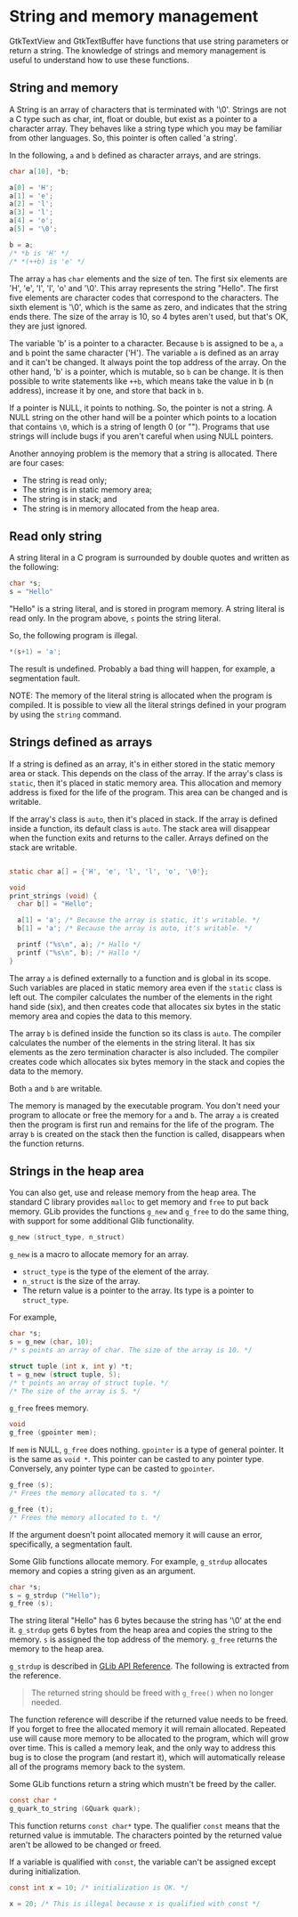 # String and memory management

GtkTextView and GtkTextBuffer have functions that use string parameters or return a string.
The knowledge of strings and memory management is useful to understand how to use these functions.

## String and memory

A String is an array of characters that is terminated with '\0'.
Strings are not a C type such as char, int, float or double,
but exist as a pointer to a character array. They behaves like a string type
which you may be familiar from other languages.
So, this pointer is often called 'a string'.

In the following, `a` and `b` defined as character arrays, and are strings.

~~~C
char a[10], *b;

a[0] = 'H';
a[1] = 'e';
a[2] = 'l';
a[3] = 'l';
a[4] = 'o';
a[5] = '\0';

b = a;
/* *b is 'H' */
/* *(++b) is 'e' */
~~~

The array `a` has `char` elements and the size of ten.
The first six elements are 'H', 'e', 'l', 'l', 'o' and '\0'.
This array represents the string "Hello".
The first five elements are character codes that correspond to the characters.
The sixth element is '\0', which is the same as zero,
and indicates that the string ends there.
The size of the array is 10, so 4 bytes aren't used, but that's OK,
they are just ignored.

The variable 'b' is a pointer to a character.
Because `b` is assigned to be `a`, `a` and `b` point the same character ('H').
The variable `a` is defined as an array and it can't be changed.
It always point the top address of the array.
On the other hand, 'b' is a pointer, which is mutable, so `b` can be change.
It is then possible to write statements like `++b`, which means take the value in b (n address),
increase it by one, and store that back in `b`.

If a pointer is NULL, it points to nothing.
So, the pointer is not a string.
A NULL string on the other hand will be a pointer which points to a location
that contains `\0`, which is a string of length 0 (or "").
Programs that use strings will include bugs if you aren't careful when using NULL pointers.

Another annoying problem is the memory that a string is allocated.
There are four cases:

- The string is read only;
- The string is in static memory area;
- The string is in stack; and
- The string is in memory allocated from the heap area.

## Read only string

A string literal in a C program is surrounded by double quotes and written as the following:

~~~C
char *s;
s = "Hello"
~~~

"Hello" is a string literal, and is stored in program memory.
A string literal is read only.
In the program above, `s` points the string literal.

So, the following program is illegal.

~~~C
*(s+1) = 'a';
~~~

The result is undefined.
Probably a bad thing will happen, for example, a segmentation fault.

NOTE: The memory of the literal string is allocated when the program is
compiled. It is possible to view all the literal strings defined in your program
by using the `string` command.

## Strings defined as arrays

If a string is defined as an array, it's in either stored in the static memory area or stack.
This depends on the class of the array.
If the array's class is `static`, then it's placed in static memory area.
This allocation and memory address is fixed for the life of the program.
This area can be changed and is writable.

If the array's class is `auto`, then it's placed in stack.
If the array is defined inside a function, its default class is `auto`.
The stack area will disappear when the function exits and returns to the caller.
Arrays defined on the stack are writable.

~~~C

static char a[] = {'H', 'e', 'l', 'l', 'o', '\0'};

void
print_strings (void) {
  char b[] = "Hello";

  a[1] = 'a'; /* Because the array is static, it's writable. */
  b[1] = 'a'; /* Because the array is auto, it's writable. */

  printf ("%s\n", a); /* Hallo */
  printf ("%s\n", b); /* Hallo */
}
~~~

The array `a` is defined externally to a function and is global in its scope.
Such variables are placed in static memory area even if the `static` class is left out.
The compiler calculates the number of the elements in the right hand side (six),
and then creates code that allocates six bytes in the static memory area and copies the data to this memory.

The array `b` is defined inside the function
so its class is `auto`.
The compiler calculates the number of the elements in the string literal.
It has six elements as the zero termination character is also included.
The compiler creates code which allocates six bytes memory in the stack and copies the data to the memory.

Both `a` and `b` are writable.

The memory is managed by the executable program.
You don't need your program to allocate or free the memory for `a` and `b`.
The array `a` is created then the program is first run and remains for the life of the program.
The array `b` is created on the stack then the function is called, disappears when the function returns.

## Strings in the heap area

You can also get, use and release memory from the heap area.
The standard C library provides `malloc` to get memory and `free` to put back memory.
GLib provides the functions `g_new` and `g_free` to do the same thing, with support for
some additional Glib functionality.

~~~C
g_new (struct_type, n_struct)
~~~

`g_new` is a macro to allocate memory for an array.

- `struct_type` is the type of the element of the array.
- `n_struct` is the size of the array.
- The return value is a pointer to the array.
Its type is a pointer to `struct_type`.

For example,

~~~C
char *s;
s = g_new (char, 10);
/* s points an array of char. The size of the array is 10. */

struct tuple (int x, int y) *t;
t = g_new (struct tuple, 5);
/* t points an array of struct tuple. */
/* The size of the array is 5. */
~~~

`g_free` frees memory.

~~~C
void
g_free (gpointer mem);
~~~

If `mem` is NULL, `g_free` does nothing.
`gpointer` is a type of general pointer.
It is the same as `void *`.
This pointer can be casted to any pointer type.
Conversely, any pointer type can be casted to `gpointer`.

~~~C
g_free (s);
/* Frees the memory allocated to s. */

g_free (t);
/* Frees the memory allocated to t. */
~~~

If the argument doesn't point allocated memory it will cause an error, specifically, a segmentation fault.

Some Glib functions allocate memory.
For example, `g_strdup` allocates memory and copies a string given as an argument.

~~~C
char *s;
s = g_strdup ("Hello");
g_free (s);
~~~

The string literal "Hello" has 6 bytes because the string has '\0' at the end it.
`g_strdup` gets 6 bytes from the heap area and copies the string to the memory.
`s` is assigned the top address of the memory.
`g_free` returns the memory to the heap area.

`g_strdup` is described in [GLib API Reference](https://docs.gtk.org/glib/func.strdup.html).
The following is extracted from the reference.

> The returned string should be freed with `g_free()` when no longer needed.

The function reference will describe if the returned value needs to be freed.
If you forget to free the allocated memory it will remain allocated.  Repeated use will cause
more memory to be allocated to the program, which will grow over time. This is called a memory leak,
and the only way to address this bug is to close the program (and restart it),
which will automatically release all of the programs memory back to the system.

Some GLib functions return a string which mustn't be freed by the caller.

~~~C
const char *
g_quark_to_string (GQuark quark);
~~~

This function returns `const char*` type.
The qualifier `const` means that the returned value is immutable.
The characters pointed by the returned value aren't be allowed to be changed or freed.

If a variable is qualified with `const`, the variable can't be assigned except during initialization.

~~~C
const int x = 10; /* initialization is OK. */

x = 20; /* This is illegal because x is qualified with const */
~~~
